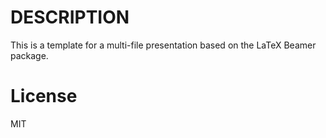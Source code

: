 DESCRIPTION
===========

This is a template for a multi-file presentation based on the LaTeX Beamer package.

License
=======

MIT
